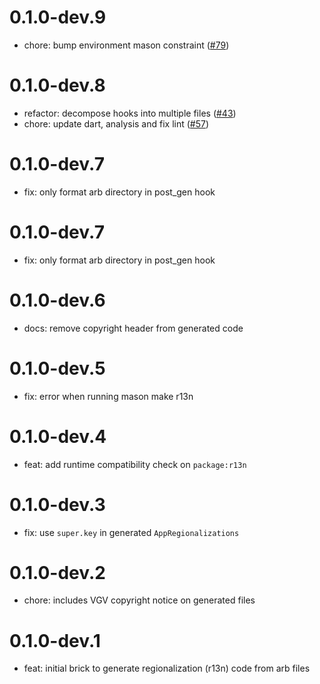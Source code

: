 # 0.1.0-dev.9 

- chore: bump environment mason constraint ([#79](https://github.com/VeryGoodOpenSource/r13n/pull/79))

# 0.1.0-dev.8

- refactor: decompose hooks into multiple files ([#43](https://github.com/VeryGoodOpenSource/r13n/pull/43))
- chore: update dart, analysis and fix lint ([#57](https://github.com/VeryGoodOpenSource/r13n/pull/57))

# 0.1.0-dev.7

- fix: only format arb directory in post_gen hook

# 0.1.0-dev.7

- fix: only format arb directory in post_gen hook

# 0.1.0-dev.6

- docs: remove copyright header from generated code

# 0.1.0-dev.5

- fix: error when running mason make r13n

# 0.1.0-dev.4

- feat: add runtime compatibility check on `package:r13n`

# 0.1.0-dev.3

- fix: use `super.key` in generated `AppRegionalizations`

# 0.1.0-dev.2

- chore: includes VGV copyright notice on generated files

# 0.1.0-dev.1

- feat: initial brick to generate regionalization (r13n) code from arb files
